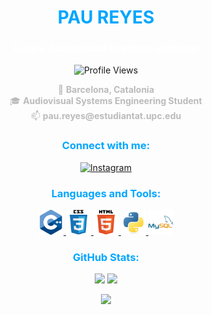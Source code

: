 <h1 align="center" style="color: #00a6ff;">
  <strong>PAU REYES</strong>
</h1>

<h3 align="center" style="color: #ffffff;">
  Future Audiovisual Systems Engineer
</h3>

<p align="center">
  <img src="https://komarev.com/ghpvc/?username=PauReyes999&label=Profile%20views&color=00a6ff&style=flat" alt="Profile Views" />
</p>

<div align="center" style="color: #bbbbbb;">
  📍 <strong>Barcelona, Catalonia</strong> <br>
  🎓 <strong>Audiovisual Systems Engineering Student</strong> <br>
  📫 <strong>pau.reyes@estudiantat.upc.edu</strong>
</div>

<h3 align="center" style="color: #00a6ff;">Connect with me:</h3>
<p align="center">
  <a href="https://instagram.com/paaureyes" target="_blank">
    <img src="https://raw.githubusercontent.com/rahuldkjain/github-profile-readme-generator/master/src/images/icons/Social/instagram.svg" alt="Instagram" height="30" width="40"/>
  </a>
</p>

<h3 align="center" style="color: #00a6ff;">Languages and Tools:</h3>
<p align="center">
  <a href="https://www.w3schools.com/cpp/" target="_blank" rel="noreferrer">
    <img src="https://raw.githubusercontent.com/devicons/devicon/master/icons/cplusplus/cplusplus-original.svg" alt="C++" width="40" height="40"/>
  </a>
  <a href="https://www.w3schools.com/css/" target="_blank" rel="noreferrer">
    <img src="https://raw.githubusercontent.com/devicons/devicon/master/icons/css3/css3-original-wordmark.svg" alt="CSS3" width="40" height="40"/>
  </a>
  <a href="https://www.w3.org/html/" target="_blank" rel="noreferrer">
    <img src="https://raw.githubusercontent.com/devicons/devicon/master/icons/html5/html5-original-wordmark.svg" alt="HTML5" width="40" height="40"/>
  </a>
  <a href="https://www.python.org" target="_blank" rel="noreferrer">
    <img src="https://raw.githubusercontent.com/devicons/devicon/master/icons/python/python-original.svg" alt="Python" width="40" height="40"/>
  </a>
  <a href="https://www.mysql.com/" target="_blank" rel="noreferrer">
    <img src="https://raw.githubusercontent.com/devicons/devicon/master/icons/mysql/mysql-original-wordmark.svg" alt="MySQL" width="40" height="40"/>
  </a>
</p>

<h3 align="center" style="color: #00a6ff;">GitHub Stats:</h3>
<p align="center">
  <img height="180em" src="https://github-readme-stats-eight-theta.vercel.app/api?username=PauReyes999&show_icons=true&theme=dark&include_all_commits=true&count_private=true"/>
  <img height="180em" src="https://github-readme-stats-eight-theta.vercel.app/api/top-langs/?username=PauReyes999&layout=compact&langs_count=8&theme=dark"/>
</p>

<div align="center">
  <img src="https://img.shields.io/badge/Thanks%20for%20visiting-black?style=for-the-badge&logo=github&labelColor=00a6ff" height="35"/>
</div>

